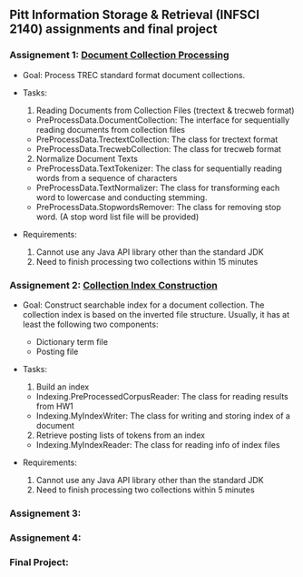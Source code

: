 ## Pitt Information Storage & Retrieval (INFSCI 2140) assignments and final project

### Assignement 1: [Document Collection Processing](https://github.com/elleech/java_pitt/tree/master/INFSCI2140/HW_INFSCI2140_1/src)

- Goal: Process TREC standard format document collections.

- Tasks:

  1. Reading Documents from Collection Files (trectext & trecweb format)

  - PreProcessData.DocumentCollection: The interface for sequentially reading documents from collection files
  - PreProcessData.TrectextCollection: The class for trectext format
  - PreProcessData.TrecwebCollection: The class for trecweb format

  2. Normalize Document Texts

  - PreProcessData.TextTokenizer: The class for sequentially reading words from a sequence of characters
  - PreProcessData.TextNormalizer: The class for transforming each word to lowercase and conducting stemming.
  - PreProcessData.StopwordsRemover: The class for removing stop word. (A stop word list file will be provided)

- Requirements:

  1. Cannot use any Java API library other than the standard JDK
  2. Need to finish processing two collections within 15 minutes

### Assignement 2: [Collection Index Construction](https://github.com/elleech/java_pitt/tree/master/INFSCI2140/HW_INFSCI2140_2/src)

- Goal: Construct searchable index for a document collection. The collection index is based on the inverted file structure. Usually, it has at least the following two components:

  - Dictionary term file
  - Posting file

- Tasks:

  1. Build an index

  - Indexing.PreProcessedCorpusReader: The class for reading results from HW1
  - Indexing.MyIndexWriter: The class for writing and storing index of a document

  2. Retrieve posting lists of tokens from an index

  - Indexing.MyIndexReader: The class for reading info of index files

- Requirements:

  1. Cannot use any Java API library other than the standard JDK
  2. Need to finish processing two collections within 5 minutes

### Assignement 3:

### Assignement 4:

### Final Project:
